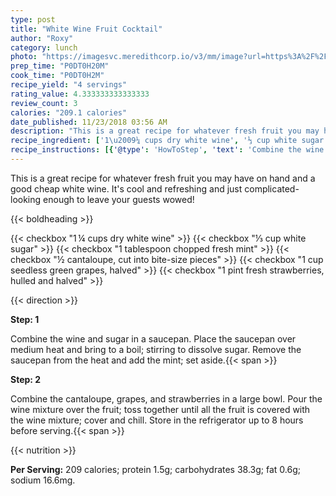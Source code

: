 ```yaml
---
type: post
title: "White Wine Fruit Cocktail"
author: "Roxy"
category: lunch
photo: "https://imagesvc.meredithcorp.io/v3/mm/image?url=https%3A%2F%2Fimages.media-allrecipes.com%2Fuserphotos%2F1025203.jpg"
prep_time: "P0DT0H20M"
cook_time: "P0DT0H2M"
recipe_yield: "4 servings"
rating_value: 4.333333333333333
review_count: 3
calories: "209.1 calories"
date_published: 11/23/2018 03:56 AM
description: "This is a great recipe for whatever fresh fruit you may have on hand and a good cheap white wine. It's cool and refreshing and just complicated-looking enough to leave your guests wowed!"
recipe_ingredient: ['1\u2009¼ cups dry white wine', '⅓ cup white sugar', '1 tablespoon chopped fresh mint', '½ cantaloupe, cut into bite-size pieces', '1 cup seedless green grapes, halved', '1 pint fresh strawberries, hulled and halved']
recipe_instructions: [{'@type': 'HowToStep', 'text': 'Combine the wine and sugar in a saucepan. Place the saucepan over medium heat and bring to a boil; stirring to dissolve sugar. Remove the saucepan from the heat and add the mint; set aside.\n'}, {'@type': 'HowToStep', 'text': 'Combine the cantaloupe, grapes, and strawberries in a large bowl. Pour the wine mixture over the fruit; toss together until all the fruit is covered with the wine mixture; cover and chill. Store in the refrigerator up to 8 hours before serving.\n'}]
---
```


This is a great recipe for whatever fresh fruit you may have on hand and a good cheap white wine. It's cool and refreshing and just complicated-looking enough to leave your guests wowed! 

{{< boldheading >}}

{{< checkbox "1 ¼ cups dry white wine" >}}
{{< checkbox "⅓ cup white sugar" >}}
{{< checkbox "1 tablespoon chopped fresh mint" >}}
{{< checkbox "½  cantaloupe, cut into bite-size pieces" >}}
{{< checkbox "1 cup seedless green grapes, halved" >}}
{{< checkbox "1 pint fresh strawberries, hulled and halved" >}}


{{< direction >}}

**Step: 1**

Combine the wine and sugar in a saucepan. Place the saucepan over medium heat and bring to a boil; stirring to dissolve sugar. Remove the saucepan from the heat and add the mint; set aside.{{< span >}}

**Step: 2**

Combine the cantaloupe, grapes, and strawberries in a large bowl. Pour the wine mixture over the fruit; toss together until all the fruit is covered with the wine mixture; cover and chill. Store in the refrigerator up to 8 hours before serving.{{< span >}}

{{< nutrition >}}

**Per Serving:** 209 calories; protein 1.5g; carbohydrates 38.3g; fat 0.6g; sodium 16.6mg.